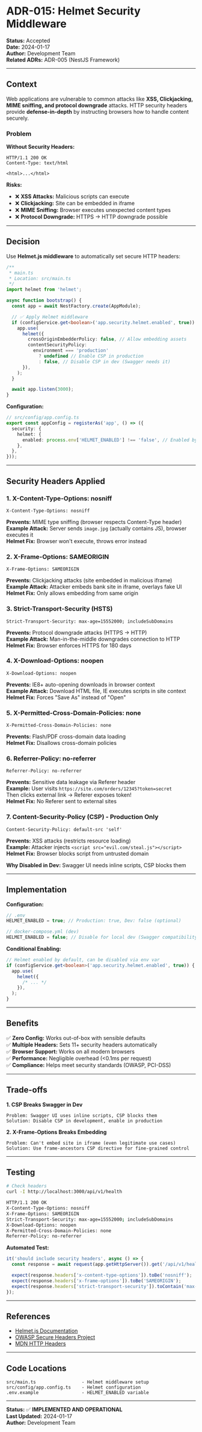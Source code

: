 # ADR-015: Helmet Security Middleware

**Status:** Accepted  
**Date:** 2024-01-17  
**Author:** Development Team  
**Related ADRs:** ADR-005 (NestJS Framework)

---

## Context

Web applications are vulnerable to common attacks like **XSS, Clickjacking, MIME sniffing, and protocol downgrade** attacks. HTTP security headers provide **defense-in-depth** by instructing browsers how to handle content securely.

### Problem

**Without Security Headers:**

```http
HTTP/1.1 200 OK
Content-Type: text/html

<html>...</html>
```

**Risks:**

- ❌ **XSS Attacks:** Malicious scripts can execute
- ❌ **Clickjacking:** Site can be embedded in iframe
- ❌ **MIME Sniffing:** Browser executes unexpected content types
- ❌ **Protocol Downgrade:** HTTPS → HTTP downgrade possible

---

## Decision

Use **Helmet.js middleware** to automatically set secure HTTP headers:

```typescript
/**
 * main.ts
 * Location: src/main.ts
 */
import helmet from 'helmet';

async function bootstrap() {
  const app = await NestFactory.create(AppModule);

  // ✅ Apply Helmet middleware
  if (configService.get<boolean>('app.security.helmet.enabled', true)) {
    app.use(
      helmet({
        crossOriginEmbedderPolicy: false, // Allow embedding assets
        contentSecurityPolicy:
          environment === 'production'
            ? undefined // Enable CSP in production
            : false, // Disable CSP in dev (Swagger needs it)
      }),
    );
  }

  await app.listen(3000);
}
```

**Configuration:**

```typescript
// src/config/app.config.ts
export const appConfig = registerAs('app', () => ({
  security: {
    helmet: {
      enabled: process.env['HELMET_ENABLED'] !== 'false', // Enabled by default
    },
  },
}));
```

---

## Security Headers Applied

### 1. X-Content-Type-Options: nosniff

```http
X-Content-Type-Options: nosniff
```

**Prevents:** MIME type sniffing (browser respects Content-Type header)  
**Example Attack:** Server sends `image.jpg` (actually contains JS), browser executes it  
**Helmet Fix:** Browser won't execute, throws error instead

### 2. X-Frame-Options: SAMEORIGIN

```http
X-Frame-Options: SAMEORIGIN
```

**Prevents:** Clickjacking attacks (site embedded in malicious iframe)  
**Example Attack:** Attacker embeds bank site in iframe, overlays fake UI  
**Helmet Fix:** Only allows embedding from same origin

### 3. Strict-Transport-Security (HSTS)

```http
Strict-Transport-Security: max-age=15552000; includeSubDomains
```

**Prevents:** Protocol downgrade attacks (HTTPS → HTTP)  
**Example Attack:** Man-in-the-middle downgrades connection to HTTP  
**Helmet Fix:** Browser enforces HTTPS for 180 days

### 4. X-Download-Options: noopen

```http
X-Download-Options: noopen
```

**Prevents:** IE8+ auto-opening downloads in browser context  
**Example Attack:** Download HTML file, IE executes scripts in site context  
**Helmet Fix:** Forces "Save As" instead of "Open"

### 5. X-Permitted-Cross-Domain-Policies: none

```http
X-Permitted-Cross-Domain-Policies: none
```

**Prevents:** Flash/PDF cross-domain data loading  
**Helmet Fix:** Disallows cross-domain policies

### 6. Referrer-Policy: no-referrer

```http
Referrer-Policy: no-referrer
```

**Prevents:** Sensitive data leakage via Referer header  
**Example:** User visits `https://site.com/orders/12345?token=secret`  
Then clicks external link → Referer exposes token!  
**Helmet Fix:** No Referer sent to external sites

### 7. Content-Security-Policy (CSP) - Production Only

```http
Content-Security-Policy: default-src 'self'
```

**Prevents:** XSS attacks (restricts resource loading)  
**Example:** Attacker injects `<script src="evil.com/steal.js"></script>`  
**Helmet Fix:** Browser blocks script from untrusted domain

**Why Disabled in Dev:** Swagger UI needs inline scripts, CSP blocks them

---

## Implementation

**Configuration:**

```typescript
// .env
HELMET_ENABLED = true; // Production: true, Dev: false (optional)

// docker-compose.yml (dev)
HELMET_ENABLED = false; // Disable for local dev (Swagger compatibility)
```

**Conditional Enabling:**

```typescript
// Helmet enabled by default, can be disabled via env var
if (configService.get<boolean>('app.security.helmet.enabled', true)) {
  app.use(
    helmet({
      /* ... */
    }),
  );
}
```

---

## Benefits

✅ **Zero Config:** Works out-of-box with sensible defaults  
✅ **Multiple Headers:** Sets 11+ security headers automatically  
✅ **Browser Support:** Works on all modern browsers  
✅ **Performance:** Negligible overhead (<0.1ms per request)  
✅ **Compliance:** Helps meet security standards (OWASP, PCI-DSS)

---

## Trade-offs

**1. CSP Breaks Swagger in Dev**

```
Problem: Swagger UI uses inline scripts, CSP blocks them
Solution: Disable CSP in development, enable in production
```

**2. X-Frame-Options Breaks Embedding**

```
Problem: Can't embed site in iframe (even legitimate use cases)
Solution: Use frame-ancestors CSP directive for fine-grained control
```

---

## Testing

```bash
# Check headers
curl -I http://localhost:3000/api/v1/health

HTTP/1.1 200 OK
X-Content-Type-Options: nosniff
X-Frame-Options: SAMEORIGIN
Strict-Transport-Security: max-age=15552000; includeSubDomains
X-Download-Options: noopen
X-Permitted-Cross-Domain-Policies: none
Referrer-Policy: no-referrer
```

**Automated Test:**

```typescript
it('should include security headers', async () => {
  const response = await request(app.getHttpServer()).get('/api/v1/health').expect(200);

  expect(response.headers['x-content-type-options']).toBe('nosniff');
  expect(response.headers['x-frame-options']).toBe('SAMEORIGIN');
  expect(response.headers['strict-transport-security']).toContain('max-age');
});
```

---

## References

- [Helmet.js Documentation](https://helmetjs.github.io/)
- [OWASP Secure Headers Project](https://owasp.org/www-project-secure-headers/)
- [MDN HTTP Headers](https://developer.mozilla.org/en-US/docs/Web/HTTP/Headers)

---

## Code Locations

```
src/main.ts                 - Helmet middleware setup
src/config/app.config.ts    - Helmet configuration
.env.example                - HELMET_ENABLED variable
```

---

**Status:** ✅ **IMPLEMENTED AND OPERATIONAL**  
**Last Updated:** 2024-01-17  
**Author:** Development Team
